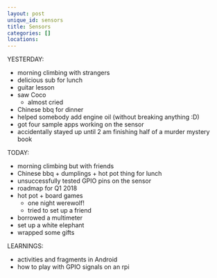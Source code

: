 ```yaml
---
layout: post
unique_id: sensors
title: Sensors
categories: []
locations: 
---
```


YESTERDAY:
* morning climbing with strangers
* delicious sub for lunch
* guitar lesson
* saw Coco
  * almost cried
* Chinese bbq for dinner
* helped somebody add engine oil (without breaking anything :D)
* got four sample apps working on the sensor
* accidentally stayed up until 2 am finishing half of a murder mystery book

TODAY:
* morning climbing but with friends
* Chinese bbq + dumplings + hot pot thing for lunch
* unsuccessfully tested GPIO pins on the sensor
* roadmap for Q1 2018
* hot pot + board games
  * one night werewolf!
  * tried to set up a friend
* borrowed a multimeter
* set up a white elephant
* wrapped some gifts

LEARNINGS:
* activities and fragments in Android
* how to play with GPIO signals on an rpi

